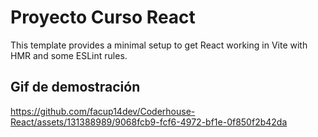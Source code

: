 # Proyecto Curso React

This template provides a minimal setup to get React working in Vite with HMR and some ESLint rules.

## Gif de demostración
https://github.com/facup14dev/Coderhouse-React/assets/131388989/9068fcb9-fcf6-4972-bf1e-0f850f2b42da


